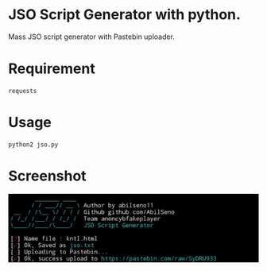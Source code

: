 # JSO Script Generator with python.
Mass JSO script generator with Pastebin uploader.
# Requirement
```
requests
```
# Usage
```
python2 jso.py
```
# Screenshot
<img src="IMG_20201013_112646.jpg">
